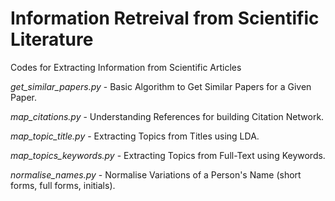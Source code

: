 # Information Retreival from Scientific Literature
Codes for Extracting Information from Scientific Articles

*get_similar_papers.py* - Basic Algorithm to Get Similar Papers for a Given Paper.

*map_citations.py* - Understanding References for building Citation Network.

*map_topic_title.py* - Extracting Topics from Titles using LDA.

*map_topics_keywords.py* - Extracting Topics from Full-Text using Keywords.

*normalise_names.py* - Normalise Variations of a Person's Name (short forms, full forms, initials). 
